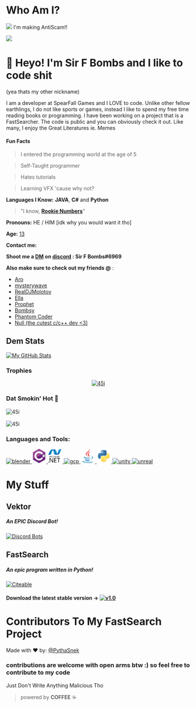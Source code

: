 # Who Am I?
[![](https://komarev.com/ghpvc/?username=SlapBoi69&color=red)](https://curiouscat.club/profile.php?id=5ME3TO)
I'm making AntiScam!!

[![](https://top.gg/api/widget/upvotes/886309422526259231.svg)](https://top.gg/bot/886309422526259231)

# **👋 Heyo! I'm Sir F Bombs and I like to code shit**
(yea thats my other nickname)

I am a developer at SpearFall Games and I LOVE to code.
Unlike other fellow earthlings, I do not like sports or games, instead I like to spend my free time reading books or programming.
I have been working on a project that is a FastSearcher.
The code is public and you can obviously check it out.
Like many, I enjoy the Great Literatures ie. Memes
 
#### Fun Facts
> I entered the programming world at the age of 5

> Self-Taught programmer

> Hates tutorials

> Learning VFX 'cause why not?

**Languages I Know:** **JAVA**, **C#** and **Python**
> "I know, [**Rookie Numbers**](https://user-images.githubusercontent.com/86361659/124341681-a9525c80-dbdb-11eb-8d92-fd306f50db39.png)"



**Pronouns:** HE / HIM [idk why you would want it tho]


**Age:** [13](https://user-images.githubusercontent.com/86361659/124341807-aefc7200-dbdc-11eb-8651-8138508bdcb1.png)


**Contact me:**

**Shoot me a [DM](https://discord.com/users/831154220723339324) on [discord](https://discord.com/users/831154220723339324) : Sir F Bombs#6969**





**Also make sure to check out my friends @** :
* [Aro](https://github.com/Zynx64 )
* [mysterywave](https://github.com/mysterywave )
* [RealDJMolotov](https://github.com/RealDJMolotov) 
* [Ella](https://github.com/ItsEllah )
* [Prophet](https://github.com/TheProphetOfGaster )
* [Bombsy](https://github.com/v5k)
* [Phantom Coder](https://github.com/Coderoftheworld)
* [Null (the cutest c/c++ dev <3)](https://github.com/vierofernando)

## Dem Stats
[![My GitHub Stats](https://github-readme-stats.vercel.app/api/?username=45i&count_private=true&theme=synthwave&showicons=true)]()
### Trophies
<p align="center"> <a href="https://github.com/ryo-ma/github-profile-trophy"><img src="https://github-profile-trophy.vercel.app/?username=45i" alt="45i" /></a> </p>

### Dat Smokin' Hot 🥵
<p><img align="center" src="https://github-readme-stats.vercel.app/api/top-langs?username=45i&show_icons=true&locale=en&layout=comfortable" alt="45i" /></p>

<p><img align="center" src="https://github-readme-streak-stats.herokuapp.com/?user=45i&" alt="45i" /></p>                                                                                                      
                                                                                                      
                                                                                                      
                         




<h3 align="left">Languages and Tools:</h3>
<p align="left"> <a href="https://www.blender.org/" target="_blank"> <img src="https://download.blender.org/branding/community/blender_community_badge_white.svg" alt="blender" width="40" height="40"/> </a> <a href="https://www.w3schools.com/cs/" target="_blank"> <img src="https://raw.githubusercontent.com/devicons/devicon/master/icons/csharp/csharp-original.svg" alt="csharp" width="40" height="40"/> </a> <a href="https://dotnet.microsoft.com/" target="_blank"> <img src="https://raw.githubusercontent.com/devicons/devicon/master/icons/dot-net/dot-net-original-wordmark.svg" alt="dotnet" width="40" height="40"/> </a> <a href="https://cloud.google.com" target="_blank"> <img src="https://www.vectorlogo.zone/logos/google_cloud/google_cloud-icon.svg" alt="gcp" width="40" height="40"/> </a> <a href="https://www.java.com" target="_blank"> <img src="https://raw.githubusercontent.com/devicons/devicon/master/icons/java/java-original.svg" alt="java" width="40" height="40"/> </a> <a href="https://www.python.org" target="_blank"> <img src="https://raw.githubusercontent.com/devicons/devicon/master/icons/python/python-original.svg" alt="python" width="40" height="40"/> </a> <a href="https://unity.com/" target="_blank"> <img src="https://www.vectorlogo.zone/logos/unity3d/unity3d-icon.svg" alt="unity" width="40" height="40"/> </a> <a href="https://unrealengine.com/" target="_blank"> <img src="https://raw.githubusercontent.com/kenangundogan/fontisto/036b7eca71aab1bef8e6a0518f7329f13ed62f6b/icons/svg/brand/unreal-engine.svg" alt="unreal" width="40" height="40"/> </a> </p>

# My Stuff
## Vektor
##### An EPIC Discord Bot!
[![Discord Bots](https://top.gg/api/widget/865636215856562226.svg)](https://top.gg/bot/865636215856562226)

## FastSearch
##### An epic program written in Python!
 [![Citeable](https://zenodo.org/badge/379612238.svg)](https://zenodo.org/badge/latestdoi/379612238) 

#### Download the latest stable version -> [![v1.0](https://img.shields.io/badge/Download-red)](https://github.com/45i/FastSearch/blob/main/main.exe?raw=true)
# Contributors To My FastSearch Project

Made with ❤️ by: [@PythaSnek](https://www.youtube.com/watch?v=dQw4w9WgXcQ)
### contributions are welcome with open arms btw :) so feel free to contribute to my code
Just Don't Write Anything Malicious Tho







> powered by **COFFEE** ☕

